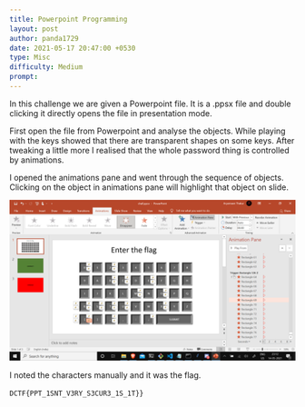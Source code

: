 ```yaml
---
title: Powerpoint Programming
layout: post
author: panda1729
date: 2021-05-17 20:47:00 +0530
type: Misc
difficulty: Medium
prompt: 
---
```


In this challenge we are given a Powerpoint file. It is a .ppsx file and double clicking it directly opens the file in presentation mode.

First open the file from Powerpoint and analyse the objects. While playing with the keys showed that there are transparent shapes on some keys. After tweaking a little more I realised that the whole password thing is controlled by animations.

I opened the animations pane and went through the sequence of objects. Clicking on the object in animations pane will highlight that object on slide.

![Powerpoint file animations pane](/images/panda/powerpoint.png)

I noted the characters manually and it was the flag.

`DCTF{PPT_1SNT_V3RY_S3CUR3_1S_1T}}`